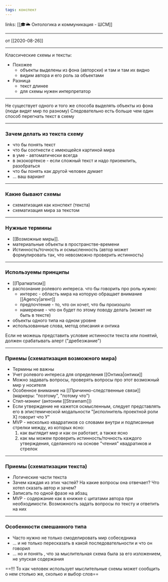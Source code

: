 ```yaml
---
tags: конспект
---
```

links: [[🎓🌥️ Онтологика и коммуникация - ШСМ]]

---

 от [[2020-08-26]]
 
 ---
Классические схемы и тексты:
- Похожее
    - объекты выделены из фона (авторски) и там и там их видно
    - видим автора и его роль за объектами
- Разница
    - текст длинее
    - для схемы нужен интерпретатор
---
Не существует одного и того же способа выделять объекты из фона (люди видят мир по разному)
Следовательно есть больше чем один способ перегнать текст в схему

---
### Зачем делать из текста схему
- что бы понять текст
- что бы соотнести с имеющейся картиной мира
- в уме - автоматически всегда
- в экзокортексе - если сложный текст и надо приземлить, разобраться
- что бы понять как другой человек думает
- ... ваш вариант

---
### Какие бывают схемы
- схематизация как конспект (текста)
- схематизация мира за текстом

---
### Нужные термины
- [[Возможные миры]].
- материальные объекты в пространстве-времени
- Истинность/точность и осмысленность (автор может формулировать так, что невозможно проверить истинность)

---
### Используемы принципы
- [[Прагматизм]]
- распознание ролевого интереса. что бы говорить про роль нужно:
    - интерес - область мира на которую обращает внимание [[Agency|агент]]
    - предпочтение - то, что он хочет, что бы произошло
    - намерение - что он будет по этому поводу делать (может не быть в тексте)
- объекты одного типа на одном уровне
- использованные слова, метод описания и онтика

Если не можешь представить условие истинности текста или понятий, должен срабатывать алерт ("дребезжание")

---
### Приемы (схематизация возможного мира)
- Термины не важны
- Учет ролевого интереса для определения [[Онтика|онтики]]
- Можно задавать вопросы, проверять вопросы про этот возможный мир у носителя
- Особенное внимание на [[Причинно-следственные связи]] (маркеры: "поэтому", "потому что")
- Стил-мэнинг (антоним [[Strawnam]])
- Если утверждение не кажется осмысленным, следует представлять его в эпистемической модальности "\[исполнитель проектной роли Х\] говорит что У"
- MVP - несколько квадратиков со словами внутри и подписанные стрелки между, из которых ясно:
	1. как выглядит мир и как он работает, а также ясно
	2. как мы можем проверить истинность/точность каждого утверждения, сделанного на основе "чтения" квадратиков и стрелок

---
### Приемы (схематизации текста)
- Логические части текста
- Зачем каждая из этих частей? На какие вопросы она отвечает? Что хотел сказать автор и зачем?
- Записать по одной фразе на абзац
- MVP - содержание как в книжке с цитатами автора при необходимости. Возможность задать вопросы по тексту и ответить на них

---
### Особенности смешанного типа
- Часто нужно не только смоделировать мир собеседника
- ... и не только пересказать в какой последовательности и что он говорил
- ... но и понять , что за мыслительная схема была за его изложением, не упуская содержания

==!!! То как человек использует мыслительные схемы может сообщить о нем столько же, сколько и выбор слов==